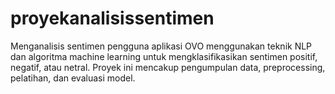# proyekanalisissentimen
Menganalisis sentimen pengguna aplikasi OVO menggunakan teknik NLP dan algoritma machine learning untuk mengklasifikasikan sentimen positif, negatif, atau netral. Proyek ini mencakup pengumpulan data, preprocessing, pelatihan, dan evaluasi model.
